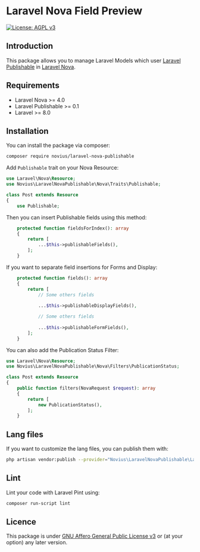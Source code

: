 # Laravel Nova Field Preview

[![License: AGPL v3](https://img.shields.io/badge/License-AGPL%20v3-blue.svg)](http://www.gnu.org/licenses/agpl-3.0)

## Introduction

This package allows you to manage Laravel Models which user [Laravel Publishable](https://github.com/novius/laravel-publishable) in [Laravel Nova](https://nova.laravel.com/).

## Requirements

* Laravel Nova >= 4.0
* Laravel Publishable >= 0.1
* Laravel >= 8.0

## Installation

You can install the package via composer:

```bash
composer require novius/laravel-nova-publishable
```

Add `Publishable` trait on your Nova Resource:

```php
use Laravel\Nova\Resource;
use Novius\LaravelNovaPublishable\Nova\Traits\Publishable;

class Post extends Resource
{
    use Publishable;
```

Then you can insert Publishable fields using this method:

```php
    protected function fieldsForIndex(): array
    {
        return [
            ...$this->publishableFields(),
        ];
    }
```

If you want to separate field insertions for Forms and Display:

```php
    protected function fields(): array
    {
        return [
            // Some others fields
            
            ...$this->publishableDisplayFields(),

            // Some others fields
            
            ...$this->publishableFormFields(),
        ];
    }
```

You can also add the Publication Status Filter:

```php
use Laravel\Nova\Resource;
use Novius\LaravelNovaPublishable\Nova\Filters\PublicationStatus;

class Post extends Resource
{
    public function filters(NovaRequest $request): array
    {
        return [
            new PublicationStatus(),
        ];
    }
```

## Lang files

If you want to customize the lang files, you can publish them with:

```bash
php artisan vendor:publish --provider="Novius\LaravelNovaPublishable\LaravelNovaPublishableServiceProvider" --tag="lang"
```

## Lint

Lint your code with Laravel Pint using:

```bash
composer run-script lint
```

## Licence

This package is under [GNU Affero General Public License v3](http://www.gnu.org/licenses/agpl-3.0.html) or (at your option) any later version.
